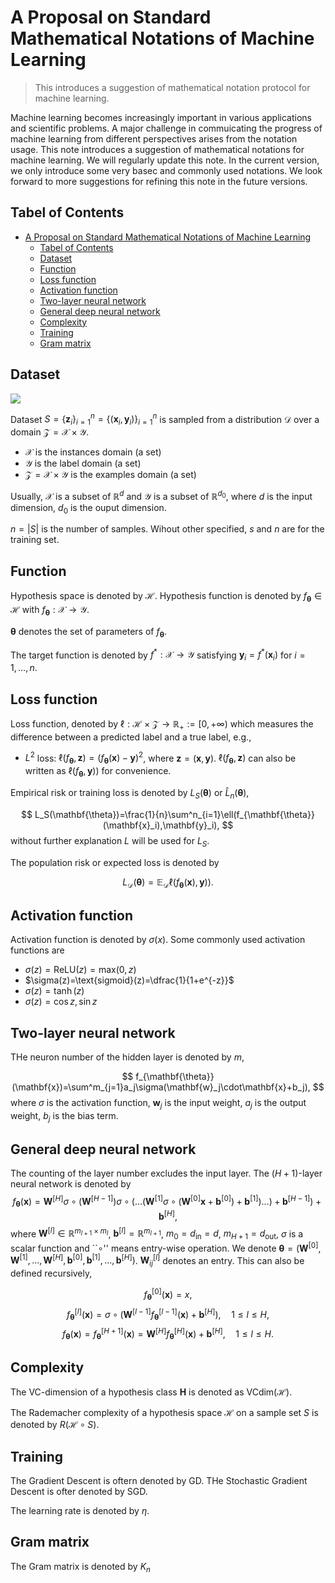 # A Proposal on Standard Mathematical Notations of Machine Learning

> This introduces a suggestion of mathematical notation protocol for machine learning.

Machine learning becomes increasingly important in various applications and scientific problems. A major challenge in commuicating the progress of machine learning from different perspectives arises from the notation usage. This note introduces a suggestion of mathematical notations for machine learning. We will regularly update this note. In the current version, we only introduce some very basec and commonly used notations. We look forward to more suggestions for refining this note in the future versions.

## Tabel of Contents

- [A Proposal on Standard Mathematical Notations of Machine Learning](#a-proposal-on-standard-mathematical-notations-of-machine-learning)
  - [Tabel of Contents](#tabel-of-contents)
  - [Dataset](#dataset)
  - [Function](#function)
  - [Loss function](#loss-function)
  - [Activation function](#activation-function)
  - [Two-layer neural network](#two-layer-neural-network)
  - [General deep neural network](#general-deep-neural-network)
  - [Complexity](#complexity)
  - [Training](#training)
  - [Gram matrix](#gram-matrix)

## Dataset

![](http://latex.codecogs.com/gif.latex?\\frac{1}{1+sin(x)})

Dataset $S=\{\mathbf{z}_i\}^n_{i=1}=\{(\mathbf{x}_i,\mathbf{y}_i)\}^n_{i=1}$ is sampled from a distribution $\mathcal{D}$ over a domain $\mathcal{Z}=\mathcal{X}\times\mathcal{Y}$.

- $\mathcal{X}$ is the instances domain (a set)
- $\mathcal{Y}$ is the label domain (a set)
- $\mathcal{Z}=\mathcal{X}\times\mathcal{Y}$ is the examples domain (a set)

Usually, $\mathcal{X}$ is a subset of $\mathbb{R}^d$ and $\mathcal{Y}$ is a subset of $\mathbb{R}^{d_0}$, where $d$ is the input dimension, $d_0$ is the ouput dimension.

$n=|S|$ is the number of samples. Wihout other specified, $s$ and $n$ are for the training set.

## Function

Hypothesis space is denoted by $\mathcal{H}$. Hypothesis function is denoted by $f_{\mathbf{\theta}}\in\mathcal{H}$ with $f_{\mathbf{\theta}}:\mathcal{X}\to\mathcal{Y}$.

$\mathbf{\theta}$ denotes the set of parameters of $f_{\mathbf{\theta}}$.

The target function is denoted by $f^*:\mathcal{X}\to\mathcal{Y}$ satisfying $\mathbf{y}_i=f^*(\mathbf{x}_i)$ for $i=1,\dots,n$.

## Loss function

Loss function, denoted by $\ell:\mathcal{H}\times\mathcal{Z}\to\mathbb{R}_{+}:=[0,+\infty)$ which measures the difference between a predicted label and a true label, e.g.,

- $L^2$ loss: $\ell(f_{\mathbf{\theta}},\mathbf{z})=(f_{\mathbf{\theta}}(\mathbf{x})-\mathbf{y})^2$, where $\mathbf{z}=(\mathbf{x},\mathbf{y})$. $\ell(f_{\mathbf{\theta}},\mathbf{z})$ can also be written as $\ell(f_{\mathbf{\theta}},\mathbf{y}))$ for convenience.

Empirical risk or training loss is denoted by $L_S(\mathbf{\theta})$ or $\hat{L}_n(\mathbf{\theta})$,

$$
  L_S(\mathbf{\theta})=\frac{1}{n}\sum^n_{i=1}\ell(f_{\mathbf{\theta}}(\mathbf{x}_i),\mathbf{y}_i),
$$
without further explanation $L$ will be used for $L_S$.

The population risk or expected loss is denoted by

$$
  L_{\mathcal{D}}(\mathbf{\theta})=\mathbb{E}_{\mathcal{D}}\ell(f_{\mathbf{\theta}}(\mathbf{x}),\mathbf{y})).
$$

## Activation function

Activation function is denoted by $\sigma(x)$. Some commonly used activation functions are

- $\sigma(z)=\text{ReLU}(z)=\text{max}(0,z)$
- $\sigma(z)=\text{sigmoid}(z)=\dfrac{1}{1+e^{-z}}$
- $\sigma(z)=\tanh(z)$
- $\sigma(z)=\cos z, \sin z$

## Two-layer neural network

THe neuron number of the hidden layer is denoted by $m$,

$$
  f_{\mathbf{\theta}}(\mathbf{x})=\sum^m_{j=1}a_j\sigma(\mathbf{w}_j\cdot\mathbf{x}+b_j),
$$
where $\sigma$ is the activation function, $\mathbf{w}_j$ is the input weight, $a_j$ is the output weight, $b_j$ is the bias term.

## General deep neural network

The counting of the layer number excludes the input layer. The $(H+1)$-layer neural network is denoted by
$$
  f_{\mathbf{\theta}}(\mathbf{x})=\mathbf{W}^{[H]}\sigma\circ(\mathbf{W}^{[H-1]})\sigma\circ(\dots(\mathbf{W}^{[1]}\sigma\circ(\mathbf{W}^{[0]}\mathbf{x}+\mathbf{b}^{[0]})+\mathbf{b}^{[1]})\dots)+\mathbf{b}^{[H-1]})+\mathbf{b}^{[H]},
$$
where $\mathbf{W}^{[l]}\in\mathbb{R}^{m_{l+1}\times m_l}$, $\mathbf{b}^{[l]}=\mathbb{R}^{m_{l+1}}$, $m_0=d_\text{in}=d$, $m_{H+1}=d_\text{out}$, $\sigma$ is a scalar function and ``$\circ$'' means entry-wise operation. We denote $\mathbf{\theta}=(\mathbf{W}^{[0]},\mathbf{W}^{[1]},\dots,\mathbf{W}^{[H]},\mathbf{b}^{[0]},\mathbf{b}^{[1]},\dots,\mathbf{b}^{[H]})$. $\mathbf{W}^{[l]}_{ij}$ denotes an entry. This can also be defined recursively,

$$
  f^{[0]}_{\mathbf{\theta}}(\mathbf{x})=x,
$$
$$
  f^{[l]}_{\mathbf{\theta}}(\mathbf{x})=\sigma\circ(\mathbf{W}^{[l-1]}f^{[l-1]}_{\mathbf{\theta}}(\mathbf{x})+\mathbf{b}^{[H]}), \quad 1\le l\le H,
$$
$$
  f_{\mathbf{\theta}}(\mathbf{x})=f^{[H+1]}_{\mathbf{\theta}}(\mathbf{x})=\mathbf{W}^{[H]}f^{[H]}_{\mathbf{\theta}}(\mathbf{x})+\mathbf{b}^{[H]}, \quad 1\le l\le H.
$$

## Complexity

The VC-dimension of a hypothesis class $\mathbf{H}$ is denoted as VCdim($\mathcal{H}$).

The Rademacher complexity of a hypothesis space $\mathcal{H}$ on a sample set $S$ is denoted by $R(\mathcal{H}\circ S)$.

## Training

The Gradient Descent is oftern denoted by GD. THe Stochastic Gradient Descent is ofter denoted by SGD.

The learning rate is denoted by $\eta$.

## Gram matrix

The Gram matrix is denoted by $K_n$
